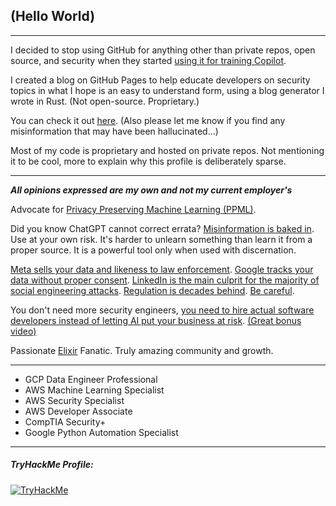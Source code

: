 ## (Hello World)

---

I decided to stop using GitHub for anything other than private repos, open source, and security when they started [using it for training Copilot](https://docs.github.com/en/copilot/copilot-individual/about-github-copilot-individual#will-my-private-code-be-shared-with-other-users).

I created a blog on GitHub Pages to help educate developers on security topics in what I hope is an easy to understand form, using a blog generator I wrote in Rust. (Not open-source. Proprietary.)

You can check it out [here](https://solidsnakecase.github.io/security).  (Also please let me know if you find any misinformation that may have been hallucinated...)

Most of my code is proprietary and hosted on private repos.  Not mentioning it to be cool, more to explain why this profile is deliberately sparse.

---

***All opinions expressed are my own and not my current employer's***

Advocate for [Privacy Preserving Machine Learning (PPML)](https://bigdl.readthedocs.io/en/latest/doc/PPML/Overview/ppml.html).

Did you know ChatGPT cannot correct errata?  [Misinformation is baked in](https://medium.com/geekculture/why-chatgpt-lies-4d4e0c6e864e).  Use at your own risk.  It's harder to unlearn something than learn it from a proper source.  It is a powerful tool only when used with discernation.

[Meta sells your data and likeness to law enforcement](https://www.theguardian.com/us-news/2022/aug/10/facebook-user-data-abortion-nebraska-police).  [Google tracks your data without proper consent](https://www.latimes.com/california/story/2023-09-14/google-to-pay-93-million-after-state-investigation-finds-company-used-location-data-without-consent).  [LinkedIn is the main culprit for the majority of social engineering attacks](https://www.secureworks.com/blog/social-engineering-tactics-why-linkedin-is-as-dangerous-as-it-is-useful).  [Regulation is decades behind](https://www.techtarget.com/searchcio/news/366557453/Lack-of-federal-data-privacy-law-seen-hurting-IT-security).  [Be careful](https://www.rapid7.com/globalassets/_pdfs/whitepaperguide/protecting-your-digital-life.pdf).

You don't need more security engineers, [you need to hire actual software developers instead of letting AI put your business at risk](https://snyk.io/blog/copilot-amplifies-insecure-codebases-by-replicating-vulnerabilities/). [(Great bonus video)](https://www.youtube.com/watch?v=fi1FsDW1QeY)

Passionate [Elixir](https://hexdocs.pm/elixir/introduction.html) Fanatic. Truly amazing community and growth.

---

- GCP Data Engineer Professional
- AWS Machine Learning Specialist
- AWS Security Specialist
- AWS Developer Associate
- CompTIA Security+
- Google Python Automation Specialist

---

<!---
##### Leetcode Profile:
--->



##### TryHackMe Profile:
[<img src="https://tryhackme-badges.s3.amazonaws.com/solidsnakecase.png?" alt="TryHackMe">](https://tryhackme.com/p/solidsnakecase)

<!---
##### Latest Articles:
--->
